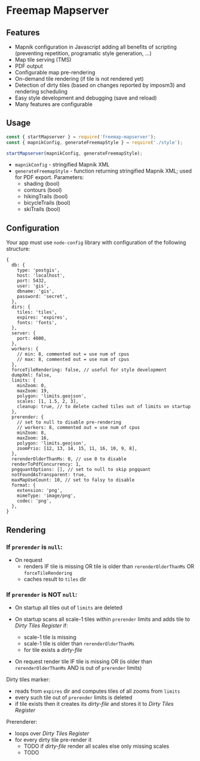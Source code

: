 # Freemap Mapserver

## Features

- Mapnik configuration in Javascript adding all benefits of scripting (preventing repetition, programatic style generation, …)
- Map tile serving (TMS)
- PDF output
- Configurable map pre-rendering
- On-demand tile rendering (if tile is not rendered yet)
- Detection of dirty tiles (based on changes reported by imposm3) and rendering scheduling
- Easy style development and debugging (save and reload)
- Many features are configurable

## Usage

```js
const { startMapserver } = require('freemap-mapserver');
const { mapnikConfig, generateFreemapStyle } = require('./style');

startMapserver(mapnikConfig, generateFreemapStyle);
```

- `mapnikConfig` - stringified Mapnik XML
- `generateFreemapStyle` - function returning stringified Mapnik XML; used for PDF export. Parameters:
  - shading (bool)
  - contours (bool)
  - hikingTrails (bool)
  - bicycleTrails (bool)
  - skiTrails (bool)

## Configuration

Your app must use `node-config` library with configuration of the following structure:

```json5
{
  db: {
    type: 'postgis',
    host: 'localhost',
    port: 5432,
    user: 'gis',
    dbname: 'gis',
    password: 'secret',
  },
  dirs: {
    tiles: 'tiles',
    expires: 'expires',
    fonts: 'fonts',
  },
  server: {
    port: 4000,
  },
  workers: {
    // min: 8, commented out = use num of cpus
    // max: 8, commented out = use num of cpus
  },
  forceTileRendering: false, // useful for style development
  dumpXml: false,
  limits: {
    minZoom: 0,
    maxZoom: 19,
    polygon: 'limits.geojson',
    scales: [1, 1.5, 2, 3],
    cleanup: true, // to delete cached tiles out of limits on startup
  },
  prerender: {
    // set to null to disable pre-rendering
    // workers: 8, commented out = use num of cpus
    minZoom: 8,
    maxZoom: 16,
    polygon: 'limits.geojson',
    zoomPrio: [12, 13, 14, 15, 11, 16, 10, 9, 8],
  },
  rerenderOlderThanMs: 0, // use 0 to disable
  renderToPdfConcurrency: 1,
  pngquantOptions: [], // set to null to skip pngquant
  notFoundAsTransparent: true,
  maxMapUseCount: 10, // set to falsy to disable
  format: {
    extension: 'png',
    mimeType: 'image/png',
    codec: 'png',
  },
}
```

## Rendering

### If `prerender` is `null`:

- On request
  - renders IF tile is missing OR tile is older than `rerenderOlderThanMs` OR `forceTileRendering`
  - caches result to `tiles` dir

### If `prerender` is NOT `null`:

- On startup all tiles out of `limits` are deleted

- On startup scans all scale-1 tiles within `prerender` limits and adds tile to _Dirty Tiles Register_ if:

  - scale-1 tile is missing
  - scale-1 tile is older than `rerenderOlderThanMs`
  - for tile exists a _dirty-file_

- On request render tile IF tile is missing OR (is older than `rerenderOlderThanMs` AND is out of `prerender` limits)

Dirty tiles marker:

- reads from `expires` dir and computes tiles of all zooms from `limits`
- every such tile out of `prerender` limits is deleted
- if tile exists then it creates its _dirty-file_ and stores it to _Dirty Tiles Register_

Prerenderer:

- loops over _Dirty Tiles Register_
- for every dirty tile pre-render it
  - TODO if _dirty-file_ render all scales else only missing scales
  - TODO
